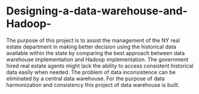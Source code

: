 # Designing-a-data-warehouse-and-Hadoop-
The purpose of this project is to assist the management of the NY real estate department in making better decision using the historical data available within the state by comparing the best approach between data warehouse implementation and Hadoop implementation. The government hired real estate agents might lack the ability to access consistent historical data easily when needed. The problem of data inconsistence can be eliminated by a central data warehouse. For the purpose of data harmonization and consistency this project of data warehouse is built.

